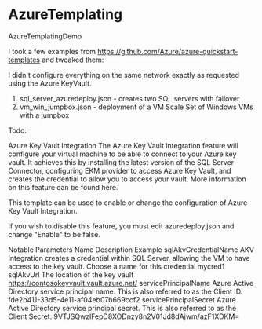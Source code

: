 # AzureTemplating
AzureTemplatingDemo

I took a few examples from https://github.com/Azure/azure-quickstart-templates and tweaked them:

I didn't configure everything on the same network exactly as requested using the Azure KeyVault.

1. sql_server_azuredeploy.json - creates two SQL servers with failover
2. vm_win_jumpbox.json - deployment of a VM Scale Set of Windows VMs with a jumpbox

Todo:

Azure Key Vault Integration
The Azure Key Vault integration feature will configure your virtual machine to be able to connect to your Azure key vault. It achieves this by installing the latest version of the SQL Server Connector, configuring EKM provider to access Azure Key Vault, and creates the credential to allow you to access your vault. More information on this feature can be found here.

This template can be used to enable or change the configuration of Azure Key Vault Integration.

If you wish to disable this feature, you must edit azuredeploy.json and change "Enable" to be false.

Notable Parameters
Name	Description	Example
sqlAkvCredentialName	AKV Integration creates a credential within SQL Server, allowing the VM to have access to the key vault. Choose a name for this credential	mycred1
sqlAkvUrl	The location of the key vault	https://contosokeyvault.vault.azure.net/
servicePrincipalName	Azure Active Directory service principal name. This is also referred to as the Client ID.	fde2b411-33d5-4e11-af04eb07b669ccf2
servicePrincipalSecret	Azure Active Directory service principal secret. This is also referred to as the Client Secret.	9VTJSQwzlFepD8XODnzy8n2V01Jd8dAjwm/azF1XDKM=
